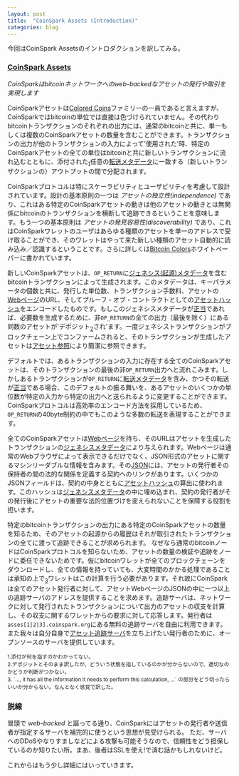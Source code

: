 ```yaml
---
layout: post
title:  "CoinSpark Assets (Introduction)"
categories: blog
---
```

今回はCoinSpark Assetsのイントロダクションを訳してみる。

### [CoinSpark Assets](http://coinspark.org/developers/assets-introduction/)

*CoinSparkはbitcoinネットワークへのweb-backedなアセットの発行や取引を実現します*

CoinSparkアセットは[Colored Coins](http://www.coloredcoins.org/)ファミリーの一員であると言えますが、CoinSparkではbitcoinの単位では直接は色づけられていません。その代わりbitcoinトランザクションのそれぞれの出力には、通常のbitcoinと共に、単一もしくは複数のCoinSparkアセットの数量を含むことができます。トランザクションの出力が他のトランザクションの入力によって'使用された'時、特定のCoinSparkアセットの全ての単位はbitcoinと共に新しいトランザクションに流れ込むとともに、添付された<sub>[1](#)</sub>任意の[転送メタデータ](#)に一致する（新しいトランザクションの）アウトプットの間で分配されます。

CoinSparkプロトコルは特にスケーラビリティとユーザビリティを考慮して設計されています。設計の基本原則の一つは *アセットの独立性(independence)* であり、これはある特定のCoinSparkアセットの動きは他のアセットの動きとは無関係にbitcoinのトランザクションを横断して追跡できるということを意味します。もう一つの基本原則は *アセットの発見容易性(discoverability)* であり、これはCoinSparkワレットのユーザはあらゆる種類のアセットを単一のアドレスで受け取ることができ、そのワレットはやって来た新しい種類のアセット自動的に読み込み／認識するということです。さらに詳しくは[Bitcoin Colors](http://www.coincolors.org/)ホワイトペーパーに書かれています。

新しいCoinSparkアセットは、`OP_RETURN`に[ジェネシス(起源)メタデータ](#)を含むbitcoinトランザクションによって生成されます。このメタデータは、キーパラメータの個数と共に、発行した単位数、トランザクション手数料、アセットの[Webページ](#)のURL、そしてプルーフ・オブ・コントラクトとしての[アセットハッシュ](#)をエンコードしたものです。もしこのジェネシスメタデータが[正当](#)であれば、必要数を生成するために、非`OP_RETURN`の全ての出力（最後を除く）にある同数のアセットが'デポジット<sub>[2](#2)</sub>され'ます。一度ジェネシストランザクションがブロックチェーン上でコンファームされると、そのトランザクションが生成したアセットは[アセット参照](#)により簡潔に参照できます。

デフォルトでは、あるトランザクションの入力に存在する全てのCoinSparkアセットは、そのトランザクションの最後の非`OP_RETURN`出力へと流れこみます。しかしあるトランザクションが`OP_RETURN`に[転送メタデータ](#)を含み、かつその転送が[正当](#)である場合、このデフォルトの振る舞いを、あるアセットのいくつかの単位数が特定の入力から特定の出力へと送られるように変更することができます。CoinSparkプロトコルは高効率のエンコード方法を採用しているため、`OP_RETURN`の40byte制約の中でもこのような多数の転送を表現することができます。

全てのCoinSparkアセットは[Webページ](#)を持ち、そのURLはアセットを生成したトランザクションの[ジェネシスメタデータ](#)により与えられます。Webページは通常のWebブラウザによって表示できるだけでなく、JSON形式のアセットに関するマシンリーダブルな情報を含みます。その[JSON](http://en.wikipedia.org/wiki/JSON)には、アセットの発行者その保持者の間の法的な関係を定義する契約へのリンクがあります。いくつかのJSONフィールドは、契約の中身とともに[アセットハッシュ](#)の算出に使われます。このハッシュは[ジェネシスメタデータ](#)の中に埋め込まれ、契約の発行者がその発行後にアセットの重要な法的位置づけを変えられないことを保障する役割を担います。

特定のbitcoinトランザクションの出力にある特定のCoinSparkアセットの数量を知るため、そのアセットの起源からの履歴はそれが取引されたトランザクションの全てに渡って追跡できることが求められます。
なぜなら通常のbitcoinノードはCoinSparkプロトコルを知らないため、アセットの数量の検証や追跡をノードに委任できないためです。仮にbitcoinワレットが全てのブロックチェーンをダウンロードし、全ての情報を持っていても、大変時間のかかる処理であることは承知の上で<sub>[3](#3)</sub>ワレットはこの計算を行う必要があります。それ故にCoinSparkは全てのアセット発行者に対して、アセットWebページのJSONの中に一つ以上の追跡サーバのアドレスを提供することを求めます。追跡サーバは、ネットワークに対して発行されたトランザクションについて出力のアセットの収支を計算し、その収支に関するワレットからの要求に対して応答します。発行者は`asses[1|2|3].coinspark.org`にある無料の追跡サーバを自由に利用できます。また我々は自分自身で[アセット追跡サーバ](#)を立ち上げたい発行者のために、オープンソースのサーバを提供しています。


<small>
<a name="1">1.</a>添付が何を指すのかわかってない。<br>
<a name="2">2.</a>デポジットとそのまま訳したが、どういう状態を指しているのかが分からないので、適切なのかどうか判断がつかない。<br>
<a name="3">3.</a> `..., it has all the information it needs to perform this calculation, ...` の部分をどう切ったらいいか分からない。なんとなく感覚で訳した。<br>
</small>

### 脱線

冒頭で *web-backed* と謳ってる通り、CoinSparkにはアセットの発行者や送信者が指定するサーバを補完的に使うという思想が見受けられる。
ただ、サーバへのDDoSやなりすましなどによる攻撃も可能そうなので、信頼性をどう担保しているのか知りたい所。まあ、後者はSSLを使え!で済む話かもしれないけど。

これからはもう少し詳細にはいっていきます。
